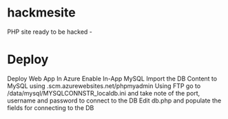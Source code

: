 # hackmesite
PHP site ready to be hacked - 

# Deploy
Deploy Web App In Azure
Enable In-App MySQL
Import the DB Content to MySQL using <sitename>.scm.azurewebsites.net/phpmyadmin
Using FTP go to /data/mysql/MYSQLCONNSTR_localdb.ini and take note of the port, username and password to connect to the DB
Edit db.php and populate the fields for connecting to the DB
